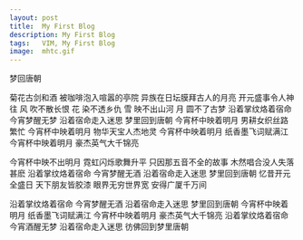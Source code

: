 ```yaml
---
layout: post
title:  My First Blog
description: My First Blog
tags:   VIM, My First Blog
image:  mhtc.gif
---
```


梦回唐朝

菊花古剑和酒 被咖啡泡入喧嚣的亭院 
异族在日坛膜拜古人的月亮 开元盛事令人神往 
风 吹不散长恨 
花 染不透乡仇 
雪 映不出山河 
月 圆不了古梦 
沿着掌纹烙着宿命 今宵梦醒无梦
沿着宿命走入迷思 梦里回到唐朝 
今宵杯中映着明月 男耕女织丝路繁忙 
今宵杯中映着明月 物华天宝人杰地灵 
今宵杯中映着明月 纸香墨飞词赋满江 
今宵杯中映着明月 豪杰英气大千锦亮 

今宵杯中映不出明月 霓虹闪烁歌舞升平 
只因那五音不全的故事 木然唱合没人失落甚麽 
沿着掌纹烙着宿命 今宵梦醒无酒 
沿着宿命走入迷思 梦里回到唐朝 
忆昔开元全盛日 天下朋友皆胶漆 
眼界无穷世界宽 安得广厦千万间 

沿着掌纹烙着宿命 今宵梦醒无酒 
沿着宿命走入迷思 梦里回到唐朝 
今宵杯中映着明月 纸香墨飞词赋满江 
今宵杯中映着明月 豪杰英气大千锦亮 
沿着掌纹烙着宿命 今宵酒醒无梦 
沿着宿命走入迷思 彷佛回到梦里唐朝